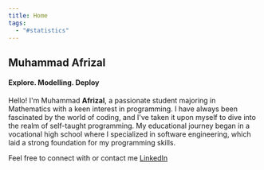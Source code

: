 ```yaml
---
title: Home
tags:
  - "#statistics"
---
```

## **Muhammad Afrizal**

#### Explore. Modelling. Deploy

Hello! I'm Muhammad **Afrizal**, a passionate student majoring in Mathematics with a keen interest in programming. I have always been fascinated by the world of coding, and I've taken it upon myself to dive into the realm of self-taught programming. My educational journey began in a vocational high school where I specialized in software engineering, which laid a strong foundation for my programming skills.

Feel free to connect with or contact me [LinkedIn](https://www.linkedin.com/in/muh-afrizal-nur-47b4a6228/)
